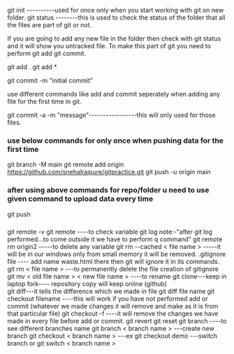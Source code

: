 git init ----------used for once only when you start working with git on new folder.
git status --------this is used to check the status of the folder that all the files are part of git or not.


If you are going to add any new file in the folder then check with git status and it will
show you untracked file. To make this part of git you need to perform git add git commit.


git add .
git add *

git commit -m "initial commit"

use different commands like add and commit seperately when adding any file for the first
time in git.  

git commit -a -m "message"-----------------this will only used for those files.  



### use below commands for only once when pushing data for the first time

git branch -M main
 git remote add origin https://github.com/snehalraipure/gitpractice.git
git push -u origin main

### after using above commands for repo/folder u need to use given command to upload data every time
git push

###
git remote -v
git remote ----to check variable
git log
note:-"after git log performed...to come outside it we have to perform q command"
git remote rm origin2 -----to delete any variable
git rm --cached < file name > -----it will be in our windows only from small memory it will be removed.
.gitignore file ---- add name waste.html there then git will ignore it in its commands.
git rm < file name > ---to permanently delete the file
creation of gitignore
git mv < old file name > < new file name > ----to rename 
git clone---keep in laptop
fork---- repository copy will keep online (github)  
git diff---it tells the difference which we made in file
git diff file name 
git checkout filename ----this will work if you have not performed add or commit 
(whatever we made changes it will remove and make as it is from that particular file)
git checkout -f ----it will remove the changes we have made in every file before add or commit.
 git revert 
git reset
git branch ----to see different branches name
git branch < branch name > ---create new branch
git checkout < branch name > ---ex git checkout demo ---switch branch
or git switch < branch name >